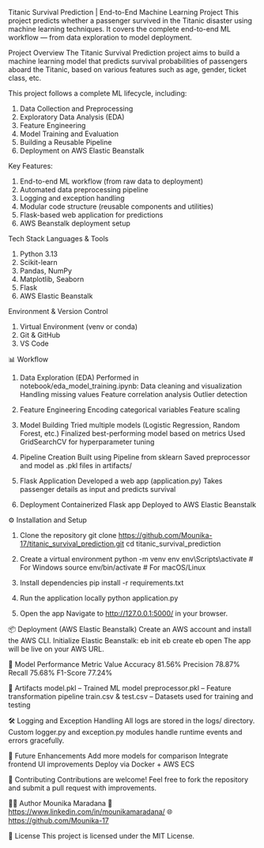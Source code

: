 Titanic Survival Prediction | End-to-End Machine Learning Project
This project predicts whether a passenger survived in the Titanic disaster using machine learning techniques.
It covers the complete end-to-end ML workflow — from data exploration to model deployment.

Project Overview
The Titanic Survival Prediction project aims to build a machine learning model that predicts survival probabilities of passengers aboard the Titanic, based on various features such as age, gender, ticket class, etc.

This project follows a complete ML lifecycle, including:
1. Data Collection and Preprocessing
2. Exploratory Data Analysis (EDA)
3. Feature Engineering
4. Model Training and Evaluation
5. Building a Reusable Pipeline
6. Deployment on AWS Elastic Beanstalk

Key Features:
1. End-to-end ML workflow (from raw data to deployment)
2. Automated data preprocessing pipeline
3. Logging and exception handling
4. Modular code structure (reusable components and utilities)
5. Flask-based web application for predictions
6. AWS Beanstalk deployment setup


Tech Stack
Languages & Tools
1. Python 3.13
2. Scikit-learn
3. Pandas, NumPy
4. Matplotlib, Seaborn
5. Flask
6. AWS Elastic Beanstalk

Environment & Version Control
1. Virtual Environment (venv or conda)
2. Git & GitHub
3. VS Code

📊 Workflow
1. Data Exploration (EDA)
Performed in notebook/eda_model_training.ipynb:
Data cleaning and visualization
Handling missing values
Feature correlation analysis
Outlier detection

2. Feature Engineering
Encoding categorical variables
Feature scaling

3. Model Building
Tried multiple models (Logistic Regression, Random Forest, etc.)
Finalized best-performing model based on metrics
Used GridSearchCV for hyperparameter tuning

4. Pipeline Creation
Built using Pipeline from sklearn
Saved preprocessor and model as .pkl files in artifacts/

5. Flask Application
Developed a web app (application.py)
Takes passenger details as input and predicts survival

6. Deployment
Containerized Flask app
Deployed to AWS Elastic Beanstalk

⚙️ Installation and Setup
1. Clone the repository
git clone https://github.com/Mounika-17/titanic_survival_prediction.git
cd titanic_survival_prediction

2. Create a virtual environment
python -m venv env
env\Scripts\activate        # For Windows
source env/bin/activate     # For macOS/Linux

3. Install dependencies
pip install -r requirements.txt

4. Run the application locally
python application.py

5. Open the app
Navigate to http://127.0.0.1:5000/ in your browser.

📦 Deployment (AWS Elastic Beanstalk)
Create an AWS account and install the AWS CLI.
Initialize Elastic Beanstalk:
eb init
eb create
eb open
The app will be live on your AWS URL.

🧪 Model Performance
Metric	   Value
Accuracy   	81.56%
Precision	  78.87%
Recall	    75.68%
F1-Score	  77.24%

📁 Artifacts
model.pkl – Trained ML model
preprocessor.pkl – Feature transformation pipeline
train.csv & test.csv – Datasets used for training and testing

🛠️ Logging and Exception Handling
All logs are stored in the logs/ directory.
Custom logger.py and exception.py modules handle runtime events and errors gracefully.

📘 Future Enhancements
Add more models for comparison
Integrate frontend UI improvements
Deploy via Docker + AWS ECS

🤝 Contributing
Contributions are welcome!
Feel free to fork the repository and submit a pull request with improvements.

🧑‍💻 Author
Mounika Maradana
📧 https://www.linkedin.com/in/mounikamaradana/
🌐 https://github.com/Mounika-17

🪪 License
This project is licensed under the MIT License.
